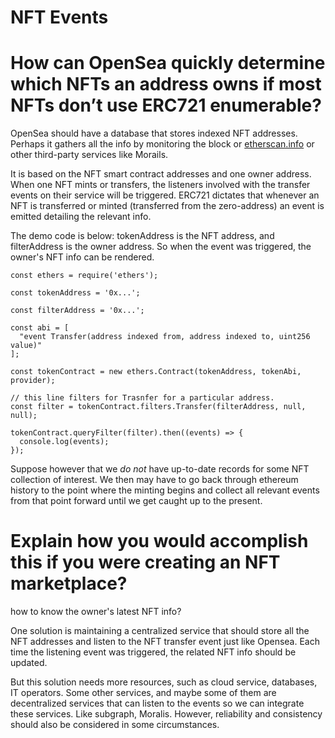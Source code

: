 
# NFT Events

# **How can OpenSea quickly determine which NFTs an address owns if most NFTs don’t use ERC721 enumerable?**

OpenSea should have a database that stores indexed NFT addresses. Perhaps it gathers all the info by monitoring the block or [etherscan.info](http://etherscan.info/) or other third-party services like Morails.

It is based on the NFT smart contract addresses and one owner address. When one NFT mints or transfers, the listeners involved with the transfer events on their service will be triggered. ERC721 dictates that whenever an NFT is transferred or minted (transferred from the zero-address) an event is emitted detailing the relevant info.

The demo code is below: tokenAddress is the NFT address, and filterAddress is the owner address. So when the event was triggered, the owner's NFT info can be rendered.

```solidity
const ethers = require('ethers');

const tokenAddress = '0x...';

const filterAddress = '0x...';

const abi = [
  "event Transfer(address indexed from, address indexed to, uint256 value)"
];

const tokenContract = new ethers.Contract(tokenAddress, tokenAbi, provider);

// this line filters for Trasnfer for a particular address.
const filter = tokenContract.filters.Transfer(filterAddress, null, null);

tokenContract.queryFilter(filter).then((events) => {
  console.log(events);
});
```

Suppose however that we *do not* have up-to-date records for some NFT collection of interest. We then may have to go back through ethereum history to the point where the minting begins and collect all relevant events from that point forward until we get caught up to the present.

# **Explain how you would accomplish this if you were creating an NFT marketplace?**

how to know the owner's latest NFT info?

One solution is maintaining a centralized service that should store all the NFT addresses and listen to the NFT transfer event just like Opensea. Each time the listening event was triggered, the related NFT info should be updated.

But this solution needs more resources, such as cloud service, databases, IT operators. Some other services, and maybe some of them are decentralized services that can listen to the events so we can integrate these services. Like subgraph, Moralis. However, reliability and consistency should also be considered in some circumstances.